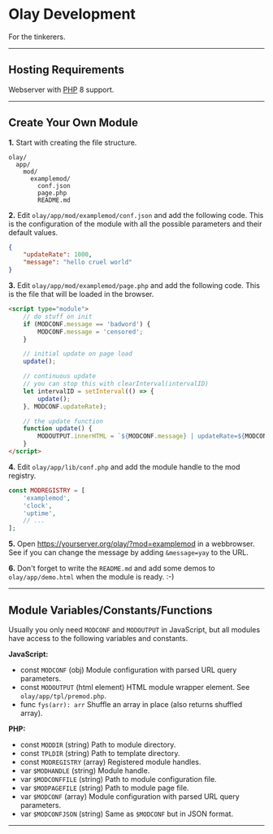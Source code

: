 # Olay Development

For the tinkerers.

---

## Hosting Requirements

Webserver with [PHP](https://php.net) 8 support.

---

## Create Your Own Module

**1.** Start with creating the file structure.

```text
olay/
  app/
    mod/
      examplemod/
        conf.json
        page.php
        README.md
```

**2.** Edit `olay/app/mod/examplemod/conf.json` and add the following code. This is the configuration of the module with all the possible parameters and their default values.

```json
{
    "updateRate": 1000,
    "message": "hello cruel world"
}
```

**3.** Edit `olay/app/mod/examplemod/page.php` and add the following code. This is the file that will be loaded in the browser.

```html
<script type="module">
    // do stuff on init
    if (MODCONF.message == 'badword') {
        MODCONF.message = 'censored';
    }

    // initial update on page load
    update();

    // continuous update
    // you can stop this with clearInterval(intervalID)
    let intervalID = setInterval(() => {
        update();
    }, MODCONF.updateRate);

    // the update function
    function update() {
        MODOUTPUT.innerHTML = `${MODCONF.message} | updateRate=${MODCONF.updateRate} | random number of the moment: ${Math.random()}`;
    }
</script>
```

**4.** Edit `olay/app/lib/conf.php` and add the module handle to the mod registry.

```php
const MODREGISTRY = [
    'examplemod',
    'clock',
    'uptime',
    // ...
];
```

**5.** Open <https://yourserver.org/olay/?mod=examplemod> in a webbrowser. See if you can change the message by adding `&message=yay` to the URL.


**6.** Don't forget to write the `README.md` and add some demos to `olay/app/demo.html` when the module is ready. :-)

---

## Module Variables/Constants/Functions

Usually you only need `MODCONF` and `MODOUTPUT` in JavaScript, but all modules have access to the following variables and constants.

**JavaScript:**

- const `MODCONF` (obj) Module configuration with parsed URL query parameters.
- const `MODOUTPUT` (html element) HTML module wrapper element. See `olay/app/tpl/premod.php`.
- func `fys(arr): arr` Shuffle an array in place (also returns shuffled array).

**PHP:**

- const `MODDIR` (string) Path to module directory.
- const `TPLDIR` (string) Path to template directory.
- const `MODREGISTRY` (array) Registered module handles.
- var `$MODHANDLE` (string) Module handle.
- var `$MODCONFFILE` (string) Path to module configuration file.
- var `$MODPAGEFILE` (string) Path to module page file.
- var `$MODCONF` (array) Module configuration with parsed URL query parameters.
- var `$MODCONFJSON` (string) Same as `$MODCONF` but in JSON format.

---
